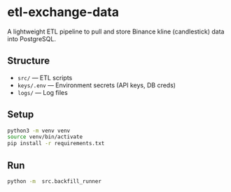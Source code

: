 # etl-exchange-data

A lightweight ETL pipeline to pull and store Binance kline (candlestick) data into PostgreSQL.

## Structure

- `src/` — ETL scripts
- `keys/.env` — Environment secrets (API keys, DB creds)
- `logs/` — Log files

## Setup

```bash
python3 -m venv venv
source venv/bin/activate
pip install -r requirements.txt
```

## Run

```bash
python -m  src.backfill_runner 
```
